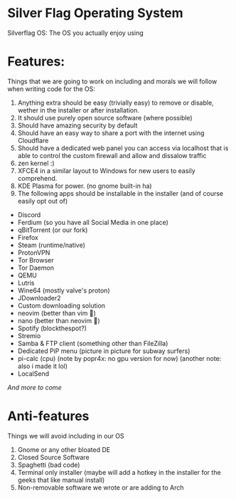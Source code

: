 # Silver Flag Operating System
Silverflag OS: The OS you actually enjoy using

# Features:
Things that we are going to work on including and morals we will follow when writing code for the OS:

1. Anything extra should be easy (trivially easy) to remove or disable, wether in the installer or after installation.
2. It should use purely open source software (where possible)
3. Should have amazing security by default
4. Should have an easy way to share a port with the internet using Cloudflare
5. Should have a dedicated web panel you can access via localhost that is able to control the custom firewall and allow and dissalow traffic
6. zen kernel :)
7. XFCE4 in a similar layout to Windows for new users to easily comprehend.
8. KDE Plasma for power. (no gnome built-in ha)
9. The following apps should be installable in the installer (and of course easily opt out of)

* Discord
* Ferdium (so you have all Social Media in one place)
* qBitTorrent (or our fork)
* Firefox
* Steam (runtime/native)
* ProtonVPN
* Tor Browser
* Tor Daemon
* QEMU
* Lutris
* Wine64 (mostly valve's proton)
* JDownloader2
* Custom downloading solution
* neovim (better than vim :100:)
* nano (better than neovim 💯)
* Spotify (blockthespot?)
* Stremio
* Samba & FTP client (something other than FileZilla)
* Dedicated PiP menu (picture in picture for subway surfers)
* pi-calc (cpu) (note by popr4x: no gpu version for now) (another note: also i made it lol)
* LocalSend

*And more to come*

# Anti-features
Things we will avoid including in our OS

1. Gnome or any other bloated DE
2. Closed Source Software
3. Spaghetti (bad code)
4. Terminal only installer (maybe will add a hotkey in the installer for the geeks that like manual install)
5. Non-removable software we wrote or are adding to Arch
